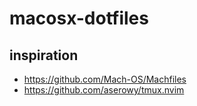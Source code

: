 # macosx-dotfiles

**inspiration**
---
- https://github.com/Mach-OS/Machfiles
- https://github.com/aserowy/tmux.nvim
